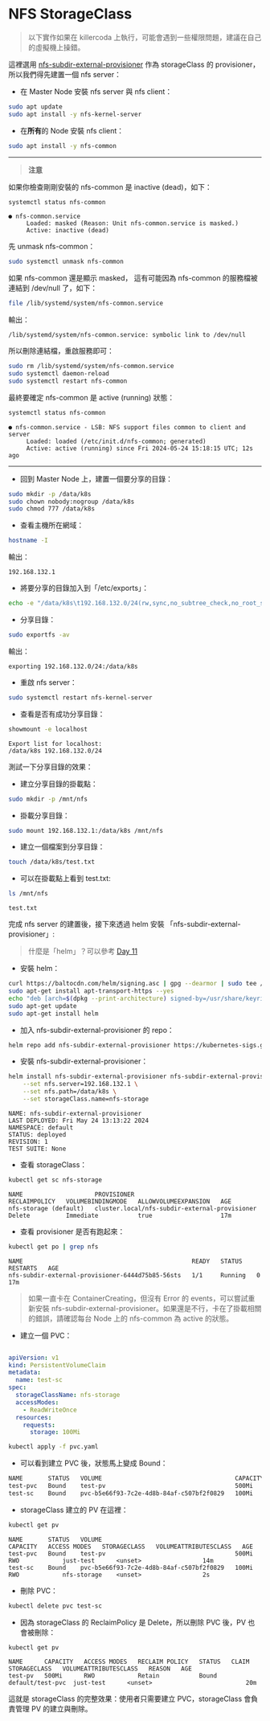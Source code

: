 # NFS StorageClass 

> 以下實作如果在 killercoda 上執行，可能會遇到一些權限問題，建議在自己的虛擬機上操錯。

這裡選用 [nfs-subdir-external-provisioner](https://github.com/kubernetes-sigs/nfs-subdir-external-provisioner) 作為 storageClass 的 provisioner，所以我們得先建置一個 nfs server：

* 在 Master Node 安裝 nfs server 與 nfs client：
```bash
sudo apt update
sudo apt install -y nfs-kernel-server
```

* 在**所有**的 Node 安裝 nfs client：
```bash
sudo apt install -y nfs-common
```

---
>**注意**

如果你檢查剛剛安裝的 nfs-common 是 inactive (dead)，如下：
  
```bash
systemctl status nfs-common
```
```text
● nfs-common.service
     Loaded: masked (Reason: Unit nfs-common.service is masked.)
     Active: inactive (dead)
```

先 unmask nfs-common：
```bash
sudo systemctl unmask nfs-common
```

如果 nfs-common 還是顯示 masked， 這有可能因為 nfs-common 的服務檔被連結到 /dev/null 了，如下：
```bash
file /lib/systemd/system/nfs-common.service
```
輸出：
```text
/lib/systemd/system/nfs-common.service: symbolic link to /dev/null
```

所以刪除連結檔，重啟服務即可：
```bash
sudo rm /lib/systemd/system/nfs-common.service
sudo systemctl daemon-reload
sudo systemctl restart nfs-common
```
最終要確定 nfs-common 是 active (running) 狀態：
```bash
systemctl status nfs-common
```
```text
● nfs-common.service - LSB: NFS support files common to client and server
     Loaded: loaded (/etc/init.d/nfs-common; generated)
     Active: active (running) since Fri 2024-05-24 15:18:15 UTC; 12s ago
```
***


* 回到 Master Node 上，建置一個要分享的目錄：
```bash
sudo mkdir -p /data/k8s
sudo chown nobody:nogroup /data/k8s
sudo chmod 777 /data/k8s
```

* 查看主機所在網域：
```bash
hostname -I
```
輸出：
```text
192.168.132.1
```

* 將要分享的目錄加入到「/etc/exports」：
```bash
echo -e "/data/k8s\t192.168.132.0/24(rw,sync,no_subtree_check,no_root_squash)" | sudo tee -a /etc/exports
```

* 分享目錄：
```bash
sudo exportfs -av
```
輸出：
```text
exporting 192.168.132.0/24:/data/k8s
```

* 重啟 nfs server：
```bash
sudo systemctl restart nfs-kernel-server
```

* 查看是否有成功分享目錄：
```bash
showmount -e localhost
```
```text
Export list for localhost:
/data/k8s 192.168.132.0/24
```

測試一下分享目錄的效果：

* 建立分享目錄的掛載點：
```bash
sudo mkdir -p /mnt/nfs
```

* 掛載分享目錄：
```bash
sudo mount 192.168.132.1:/data/k8s /mnt/nfs
```

* 建立一個檔案到分享目錄：
```bash
touch /data/k8s/test.txt
```

* 可以在掛載點上看到 test.txt:
```bash
ls /mnt/nfs
```
```text
test.txt
```

完成 nfs server 的建置後，接下來透過 helm 安裝 「nfs-subdir-external-provisioner」:

> 什麼是「helm」？可以參考 [Day 11](https://ithelp.ithome.com.tw/articles/10346850)

* 安裝 helm：
```bash
curl https://baltocdn.com/helm/signing.asc | gpg --dearmor | sudo tee /usr/share/keyrings/helm.gpg > /dev/null
sudo apt-get install apt-transport-https --yes
echo "deb [arch=$(dpkg --print-architecture) signed-by=/usr/share/keyrings/helm.gpg] https://baltocdn.com/helm/stable/debian/ all main" | sudo tee /etc/apt/sources.list.d/helm-stable-debian.list
sudo apt-get update
sudo apt-get install helm
``` 

* 加入 nfs-subdir-external-provisioner 的 repo：
```bash
helm repo add nfs-subdir-external-provisioner https://kubernetes-sigs.github.io/nfs-subdir-external-provisioner/
```

* 安裝 nfs-subdir-external-provisioner：
```bash
helm install nfs-subdir-external-provisioner nfs-subdir-external-provisioner/nfs-subdir-external-provisioner \
    --set nfs.server=192.168.132.1 \
    --set nfs.path=/data/k8s \
    --set storageClass.name=nfs-storage
```
```text
NAME: nfs-subdir-external-provisioner
LAST DEPLOYED: Fri May 24 13:13:22 2024
NAMESPACE: default
STATUS: deployed
REVISION: 1
TEST SUITE: None
```

* 查看 storageClass：
```bash
kubectl get sc nfs-storage
```
```text
NAME                	PROVISIONER                                 	RECLAIMPOLICY   VOLUMEBINDINGMODE   ALLOWVOLUMEEXPANSION   AGE
nfs-storage (default)   cluster.local/nfs-subdir-external-provisioner   Delete      	Immediate       	true               	   17m                 
```

* 查看 provisioner 是否有跑起來：
```bash
kubectl get po | grep nfs
```
```text
NAME                                           	   READY   STATUS 	 RESTARTS   AGE
nfs-subdir-external-provisioner-6444d75b85-56sts   1/1 	   Running   0      	17m
```
> 如果一直卡在 ContainerCreating，但沒有 Error 的 events，可以嘗試重新安裝 nfs-subdir-external-provisioner。如果還是不行，卡在了掛載相關的錯誤，請確認每台 Node 上的 nfs-common 為 active 的狀態。

* 建立一個 PVC：
```yaml

apiVersion: v1
kind: PersistentVolumeClaim
metadata:
  name: test-sc
spec:
  storageClassName: nfs-storage
  accessModes:
    - ReadWriteOnce
  resources:
    requests:
      storage: 100Mi
```
```bash
kubectl apply -f pvc.yaml
```

* 可以看到建立 PVC 後，狀態馬上變成 Bound：
```bash
NAME   	   STATUS   VOLUME                                     CAPACITY   ACCESS MODES   STORAGECLASS   VOLUMEATTRIBUTESCLASS   AGE
test-pvc   Bound	test-pv                                	   500Mi  	  RWO        	 just-test  	<unset>             	14m
test-sc	   Bound	pvc-b5e66f93-7c2e-4d8b-84af-c507bf2f0829   100Mi  	  RWO        	 nfs-storage	<unset>             	2s
```

* storageClass 建立的 PV 在這裡：
```bash
kubectl get pv
```
```text
NAME   	   STATUS   VOLUME                                 	   CAPACITY   ACCESS MODES   STORAGECLASS   VOLUMEATTRIBUTESCLASS   AGE
test-pvc   Bound	test-pv                                	   500Mi  	  RWO        	 just-test  	<unset>             	14m
test-sc	   Bound	pvc-b5e66f93-7c2e-4d8b-84af-c507bf2f0829   100Mi  	  RWO        	 nfs-storage	<unset>             	2s
```

* 刪除 PVC：
```bash
kubectl delete pvc test-sc
```

* 因為 storageClass 的 ReclaimPolicy 是 Delete，所以刪除 PVC 後，PV 也會被刪除：
```bash
kubectl get pv
```
```text
NAME  	  CAPACITY   ACCESS MODES   RECLAIM POLICY   STATUS   CLAIM          	STORAGECLASS   VOLUMEATTRIBUTESCLASS   REASON   AGE
test-pv   500Mi  	 RWO        	Retain       	 Bound	  default/test-pvc  just-test  	   <unset>                      	20m
```

這就是 storageClass 的完整效果：使用者只需要建立 PVC，storageClass 會負責管理 PV 的建立與刪除。